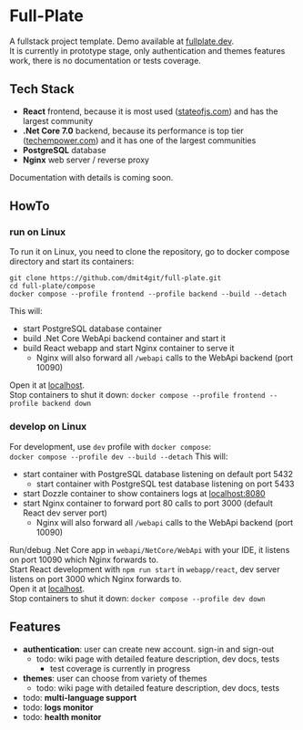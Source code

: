 # Full-Plate
A fullstack project template. 
Demo available at [fullplate.dev](https://fullplate.dev).  
It is currently in prototype stage, only authentication and themes features work, there is no documentation or tests coverage.

## Tech Stack
 * **React** frontend, because it is most used ([stateofjs.com](https://2022.stateofjs.com/en-US/libraries/front-end-frameworks/)) and has the largest community 
 * **.Net Core 7.0** backend, because its performance is top tier ([techempower.com](https://www.techempower.com/benchmarks/#section=data-r21)) and it has one of the largest communities
 * **PostgreSQL** database 
 * **Nginx** web server / reverse proxy

Documentation with details is coming soon.

## HowTo
### run on Linux
To run it on Linux, you need to clone the repository, go to docker compose directory and start its containers:
```
git clone https://github.com/dmit4git/full-plate.git
cd full-plate/compose
docker compose --profile frontend --profile backend --build --detach
```
This will:
 * start PostgreSQL database container
 * build .Net Core WebApi backend container and start it
 * build React webapp and start Nginx container to serve it
   * Nginx will also forward all `/webapi` calls to the WebApi backend (port 10090)
 
Open it at [localhost](http://localhost).  
Stop containers to shut it down: `docker compose --profile frontend --profile backend down`

### develop on Linux
For development, use `dev` profile with `docker compose`:  
`docker compose --profile dev --build --detach`
This will:
* start container with PostgreSQL database listening on default port 5432
  * start container with PostgreSQL test database listening on port 5433
* start Dozzle container to show containers logs at [localhost:8080](http://localhost:8080)
* start Nginx container to forward port 80 calls to port 3000 (default React dev server port)  
   * Nginx will also forward all `/webapi` calls to the WebApi backend (port 10090)

Run/debug .Net Core app in `webapi/NetCore/WebApi` with your IDE, it listens on port 10090 which Nginx forwards to.  
Start React development with `npm run start` in `webapp/react`, dev server listens on port 3000 which Nginx forwards to.  
Open it at [localhost](http://localhost).  
Stop containers to shut it down: `docker compose --profile dev down`

## Features
 * **authentication**: user can create new account. sign-in and sign-out
   * todo: wiki page with detailed feature description, dev docs, tests
     * test coverage is currently in progress
 * **themes**: user can choose from variety of themes
   * todo: wiki page with detailed feature description, dev docs, tests
 * todo: **multi-language support**
 * todo: **logs monitor**
 * todo: **health monitor**
